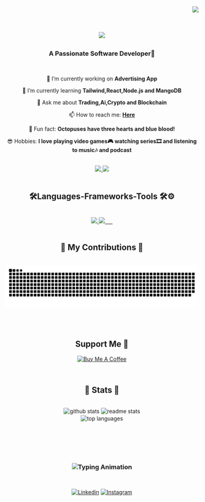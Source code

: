 <img align="right" src="https://visitor-badge.laobi.icu/badge?page_id=29Monty.29Monty" />
<br>
<h1 align="center">
  <img src="https://readme-typing-svg.herokuapp.com/?font=Righteous&size=35&center=true&vCenter=true&width=500&height=70&duration=4000&lines=Hey+There!👋+👋+;+I'm+Pilimon+Alex!" />
</h1>

<h3 align="center">A Passionate Software Developer👨</h3>

<br>

<div align="center">

 🔭 I’m currently working on **Advertising App**
  
 🌱 I’m currently learning **Tailwind,React,Node.js and MangoDB**
  
 💬 Ask me about **Trading,Ai,Crypto and Blockchain**
  
 📫 How to reach me: **[Here](www.linkedin.com/in/philimon-alex-0a606a261)**
  
 🧠 Fun fact: **Octopuses have three hearts and blue blood!**
  
  😎 Hobbies: **I love playing video games🎮 watching series🎞 and listening to music🎶 and podcast**

 </div>
 
<br>

<div align="center">
  <a href="madmonty29@gmail.com">
    <img src="https://img.shields.io/badge/Gmail-333333?style=for-the-badge&logo=gmail&logoColor=red" target="_blank" />
  </a>

  <a href="https:/www.linkedin.com/in/philimon-alex-0a606a261/">
    <img src="https://img.shields.io/badge/LinkedIn-0077B5?style=for-the-badge&logo=linkedin&logoColor=white" target="_blank" />
  </a>
</div>

<br>

<h2 align="center">🛠Languages-Frameworks-Tools 🛠⚙</h2>
<br/>
<div align="center">
    <a href="https://skillicons.dev">
        <img src="https://skillicons.dev/icons?i=nodejs,github,python,javascript,firebase,mongodb,c,java" />
        <img src="https://skillicons.dev/icons?i=react,bootstrap,mysql,html,css,vscode,figma,ai" />
    </a>
</div>
<br>

<div align="center">
    <h2>🎃 My Contributions 🎃</h2>
    <br>
    <img alt="make eating my contributions" src="https://github.com/salesp07/salesp07/blob/output/github-contribution-grid-snake.svg" />
    <br/><br/><br/>
</div>
<br/>

<h2 align="center">Support Me 🤝</h2>
<p align="center">
  <a href="https://www.buymeacoffee.com/philimonalex" target="_blank">
    <img 
      src="https://cdn.buymeacoffee.com/buttons/v2/arial-blue.png" 
      alt="Buy Me A Coffee" 
      style="height: 60px !important; width: 217px !important;"
    >
  </a>
</p>
<br>
  
<h2 align="center">📃 Stats 📃</h2>
<br/>
<div align="center">
    <img width="390" src="https://github-readme-stats.vercel.app/api?username=29Monty&count_private=true&theme=react&border_radius=18" alt="github stats"/>
    <img width="390" src="https://github-readme-stats.vercel.app/api?username=29Monty&count_private=true&show_icons=true&theme=react&hide_border=true&border_radius=18" alt="readme stats"/>
    <br/>
    <img width="335" align="center" src="https://github-readme-stats.vercel.app/api/top-langs/?username=29Monty&layout=compact&theme=react&border_radius=18&hide_border=true" alt="top languages"/>
</div>
<br/><br/>

<div align="center">
    <br/><br/>
    <br/>
    <h3 align="center">
        <img src="https://readme-typing-svg.herokuapp.com/?font=Righteous&size=25&center=true&vCenter=true&width=500&height=70&duration=4000&lines=Thanks+for+visiting!+%F0%9F%98%8A;Let's+connect+on+LinkedIn!+%F0%9F%91%8B;Let's+connect+on+Instagram!+%F0%9F%91%8B" alt="Typing Animation" />
    </h3>
</div>
<br/>


<p align="center">  
  <a href="https://www.linkedin.com/in/philimon-alex-0a606a261/" target="_blank">
    <img src="https://img.shields.io/badge/linkedin-%230077B5.svg?&style=for-the-badge&logo=linkedin&logoColor=white" alt="Linkedin"></a>
    <a href="https://www.instagram.com/montymonty2345" target="_blank">
    <img src="https://img.shields.io/badge/Instagram-E4405F?style=for-the-badge&logo=instagram&logoColor=white" alt="Instagram"></a>
